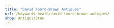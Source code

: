 ```yaml
---
title: "David Foord-Brown Antiques"
url: /haywards-heath/david-foord-brown-antiques/
shop: Antiquitäten
---
```

